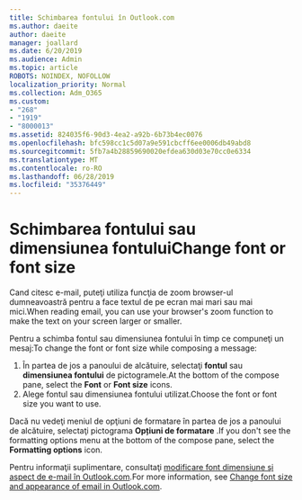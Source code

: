 ```yaml
---
title: Schimbarea fontului în Outlook.com
ms.author: daeite
author: daeite
manager: joallard
ms.date: 6/20/2019
ms.audience: Admin
ms.topic: article
ROBOTS: NOINDEX, NOFOLLOW
localization_priority: Normal
ms.collection: Adm_O365
ms.custom:
- "268"
- "1919"
- "8000013"
ms.assetid: 824035f6-90d3-4ea2-a92b-6b73b4ec0076
ms.openlocfilehash: bfc598cc1c5d07a9e591cbcff6ee0006db49abd8
ms.sourcegitcommit: 5fb7a4b28859690020efdea630d03e70cc0e6334
ms.translationtype: MT
ms.contentlocale: ro-RO
ms.lasthandoff: 06/28/2019
ms.locfileid: "35376449"
---
```

# <a name="change-font-or-font-size"></a><span data-ttu-id="b79b9-102">Schimbarea fontului sau dimensiunea fontului</span><span class="sxs-lookup"><span data-stu-id="b79b9-102">Change font or font size</span></span>

<span data-ttu-id="b79b9-103">Cand citesc e-mail, puteţi utiliza funcţia de zoom browser-ul dumneavoastră pentru a face textul de pe ecran mai mari sau mai mici.</span><span class="sxs-lookup"><span data-stu-id="b79b9-103">When reading email, you can use your browser's zoom function to make the text on your screen larger or smaller.</span></span>
  
<span data-ttu-id="b79b9-104">Pentru a schimba fontul sau dimensiunea fontului în timp ce compuneţi un mesaj:</span><span class="sxs-lookup"><span data-stu-id="b79b9-104">To change the font or font size while composing a message:</span></span>
  
1. <span data-ttu-id="b79b9-105">În partea de jos a panoului de alcătuire, selectaţi **fontul** sau **dimensiunea fontului** de pictogramele.</span><span class="sxs-lookup"><span data-stu-id="b79b9-105">At the bottom of the compose pane, select the **Font** or **Font size** icons.</span></span>
2. <span data-ttu-id="b79b9-106">Alege fontul sau dimensiunea fontului utilizat.</span><span class="sxs-lookup"><span data-stu-id="b79b9-106">Choose the font or font size you want to use.</span></span>

<span data-ttu-id="b79b9-107">Dacă nu vedeţi meniul de opţiuni de formatare în partea de jos a panoului de alcătuire, selectaţi pictograma **Opțiuni de formatare** .</span><span class="sxs-lookup"><span data-stu-id="b79b9-107">If you don't see the formatting options menu at the bottom of the compose pane, select the **Formatting options** icon.</span></span>
  
<span data-ttu-id="b79b9-108">Pentru informaţii suplimentare, consultaţi [modificare font dimensiune şi aspect de e-mail în Outlook.com](https://support.office.com/article/0b4eb323-23fc-4d5d-adbf-cae14c9c0386?wt.mc_id=Office_Outlook_com_Alchemy).</span><span class="sxs-lookup"><span data-stu-id="b79b9-108">For more information, see [Change font size and appearance of email in Outlook.com](https://support.office.com/article/0b4eb323-23fc-4d5d-adbf-cae14c9c0386?wt.mc_id=Office_Outlook_com_Alchemy).</span></span>